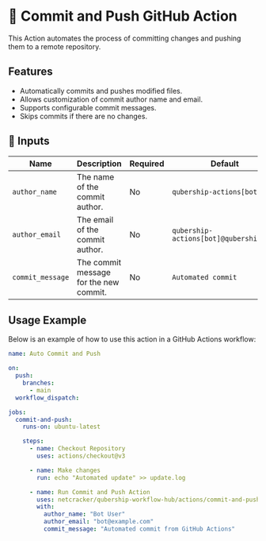 # 🚀 Commit and Push GitHub Action

This Action automates the process of committing changes and pushing them to a remote repository.

## Features

- Automatically commits and pushes modified files.
- Allows customization of commit author name and email.
- Supports configurable commit messages.
- Skips commits if there are no changes.

## 📌 Inputs

| Name             | Description                            | Required | Default                               |
| ---------------- | -------------------------------------- | -------- | ------------------------------------- |
| `author_name`    | The name of the commit author.         | No       | `qubership-actions[bot]`               |
| `author_email`   | The email of the commit author.        | No       | `qubership-actions[bot]@qubership.com` |
| `commit_message` | The commit message for the new commit. | No       | `Automated commit`                    |

## Usage Example

Below is an example of how to use this action in a GitHub Actions workflow:

```yaml
name: Auto Commit and Push

on:
  push:
    branches:
      - main
  workflow_dispatch:

jobs:
  commit-and-push:
    runs-on: ubuntu-latest

    steps:
      - name: Checkout Repository
        uses: actions/checkout@v3

      - name: Make changes
        run: echo "Automated update" >> update.log

      - name: Run Commit and Push Action
        uses: netcracker/qubership-workflow-hub/actions/commit-and-push@v1.0.3
        with:
          author_name: "Bot User"
          author_email: "bot@example.com"
          commit_message: "Automated commit from GitHub Actions"
